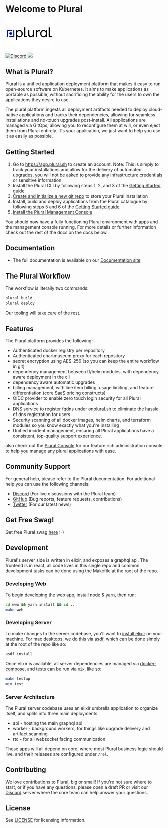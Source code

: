 
# Welcome to Plural
<img src="www/public/plural-lockup-dark.png" width=30%/>
<p>
  <a href="https://discord.gg/CKc2kfeXxQ" target="_blank">
    <img alt="Discord" src="https://img.shields.io/discord/880830238723047424?style=flat-square">
  </a>
  <a href="#contributing">
    <img src="https://img.shields.io/badge/PRs-welcome-brightgreen.svg?style=flat-square">
  </a>
</p>

## What is Plural?

Plural is a unified application deployment platform that makes it easy to run open-source software on Kubernetes. It aims to make applications as portable as possible, without sacrificing the ability for the users to own the applications they desire to use.

The plural platform ingests all deployment artifacts needed to deploy cloud-native applications and tracks their dependencies, allowing for seamless installations and no-touch upgrades post-install. All applications are managed via GitOps, allowing you to reconfigure them at will, or even eject them from Plural entirely.  It's your application, we just want to help you use it as easily as possible.

## Getting Started

1. Go to https://app.plural.sh to create an account. Note: This is simply to track your installations and allow for the delivery of automated upgrades, you will not be asked to provide any infrastructure credentials or sensitive information.
2. Install the Plural CLI by following steps 1, 2, and 3 of the [Getting Started guide](https://docs.plural.sh/getting-started)
3. [Create and initialize a new git repo](https://docs.plural.sh/getting-started#4.-create-and-initialize-plural-repo) to store your Plural installation
4. Install, build and deploy applications from the Plural catalogue by following steps 5 and 6 of the [Getting Started guide](https://docs.plural.sh/getting-started#5.-install-plural-applications)
5. [Install the Plural Management Console](https://docs.plural.sh/getting-started#7.-install-plural-admin-console)

You should now have a fully functioning Plural environment with apps and the management console running. For more details or further information check out the rest of the docs on the docs below.

## Documentation

* The full documentation is available on our [Documentation site](https://docs.plural.sh/)

## The Plural Workflow

The workflow is literally two commands:

```bash
plural build
plural deploy
```

Our tooling will take care of the rest.

## Features

The Plural platform provides the following:

* Authenticated docker registry per repository
* Authenticated chartmuseum proxy for each repository
* secret encryption using AES-256 (so you can keep the entire workflow in git)
* dependency management between tf/helm modules, with dependency aware deployment in the cli
* dependency aware automatic upgrades
* billing management, with line item billing, usage limiting, and feature differentiation (core SaaS pricing constructs)
* OIDC provider to enable zero touch login security for all Plural applications
* DNS service to register fqdns under onplural.sh to eliminate the hassle of dns registration for users
* Security scanning of all docker images, helm charts, and terraform modules so you know exactly what you're installing
* Unified incident management, ensuring all Plural applications have a consistent, top-quality support experience.

also check out the [Plural Console](https://github.com/pluralsh/console) for our feature rich administration console to help you manage any plural applications with ease.

## Community Support

For general help, please refer to the Plural documentation. For additional help you can use the following channels:

* [Discord](https://discord.gg/CKc2kfeXxQ) (For live discussions with the Plural team)
* [GitHub](https://github.com/pluralsh/plural/) (Bug reports, feature requests, contributions)
* [Twitter](https://twitter.com/plural_sh) (For our latest news)

## Get Free Swag!

Get free Plural swag [here](https://pluralsh.typeform.com/to/jMj5GaM4) :-)

## Development

Plural's server side is written in elixir, and exposes a graphql api. The frontend is in react, all code lives in this single repo and common development tasks can be done using the Makefile at the root of the repo.


### Developing Web
To begin developing the web app, install [node](https://nodejs.org/en/download/) & [yarn](https://classic.yarnpkg.com/en/docs/getting-started/), then run:

```sh
cd www && yarn install && cd ..
make web
```

### Developing Server

To make changes to the server codebase, you'll want to [install elixir](https://elixir-lang.org/install.html) on your machine. For mac desktops, we do this via [asdf](https://asdf-vm.com/guide/getting-started.html), which can be done simply at the root of the repo like so:

```sh
asdf install
```

Once elixir is available, all server dependencies are managed via [docker-compose](https://www.docker.com/), and tests can be run via `mix`, like so:

```sh
make testup
mix test
```

### Server Architecture

The Plural server codebase uses an elixir umbrella application to organize itself, and splits into three main deployments:

* api - hosting the main graphql api
* worker - background workers, for things like upgrade delivery and artifact scanning
* rtc - for all websocket facing communication

These apps will all depend on core, where most Plural business logic should live, and their releases are configured under `/rel`.

## Contributing

We love contributions to Plural, big or small! If you're not sure where to start, or if you have any questions, please open a draft PR or visit our [Discord](https://discord.gg/CKc2kfeXxQ) server where the core team can help answer your questions.

## License

See [LICENSE](LICENSE) for licensing information.
